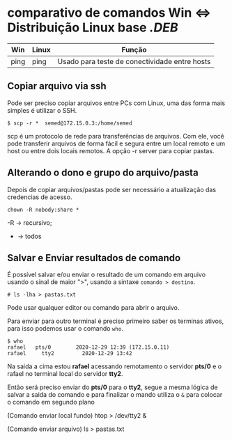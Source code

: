 # comparativo de comandos Win <=> Distribuição Linux base *.DEB*

Win | Linux| Função
----|------|------
ping|ping| Usado para teste de conectividade entre hosts

## Copiar arquivo via ssh

Pode ser preciso copiar arquivos entre PCs com Linux, uma das forma mais simples é utilizar o SSH. 
~~~~shell
$ scp -r *  semed@172.15.0.3:/home/semed
~~~~
scp é um protocolo de rede para transferências de arquivos. Com ele, você pode transferir arquivos de forma fácil e segura entre um local remoto e um host ou entre dois locais remotos. A opção -r server para copiar pastas.

## Alterando o dono e grupo do arquivo/pasta

Depois de copiar arquivos/pastas pode ser necessário a atualização das credencias de acesso.

~~~~shall
chown -R nobody:share *
~~~~

-R -> recursivo;
* -> todos


## Salvar e Enviar resultados de comando

É possível salvar e/ou enviar o resultado de um comando em arquivo usando o sinal de maior ">", usando a sintaxe ``comando > destino``.

~~~~shell
# ls -lha > pastas.txt
~~~~

Pode usar qualquer editor ou comando para abrir o arquivo.

Para enviar para outro terminal é preciso primeiro saber os terminas ativos, para isso podemos usar o comando ``who``.

~~~~shell
$ who
rafael   pts/0        2020-12-29 12:39 (172.15.0.11)
rafael     tty2         2020-12-29 13:42
~~~~

Na saida a cima estou **rafael** acessando remotamento o servidor **pts/0** e o rafael no terminal local do servidor **tty2**. 

Então será preciso enviar do **pts/0** para o **tty2**, segue a mesma lógica de salvar a saida do comando e para finalizar o mando utiliza o ``&`` para colocar o comando em segundo plano



(Comando enviar local      fundo)
htop        >   /dev/tty2   &

(Comando enviar arquivo)
ls          >   pastas.txt
